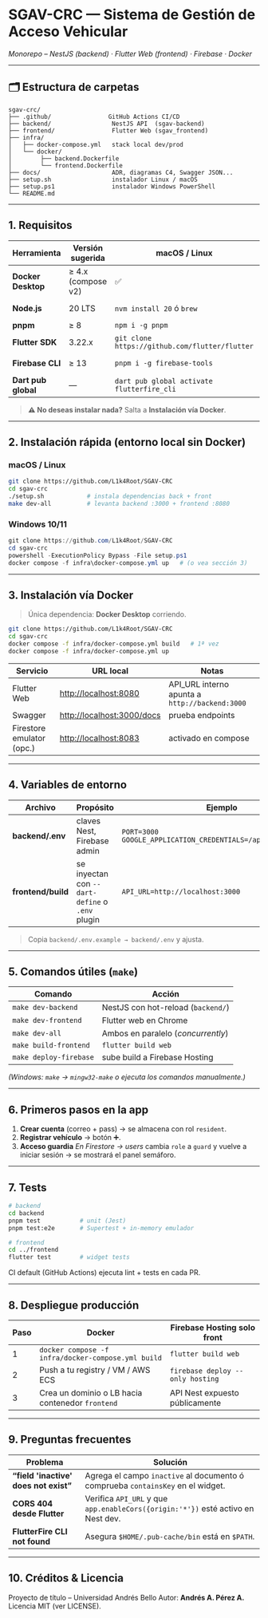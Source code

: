 # SGAV-CRC — Sistema de Gestión de Acceso Vehicular

*Monorepo – NestJS (backend) · Flutter Web (frontend) · Firebase · Docker*

---

## 🗂️ Estructura de carpetas

```
sgav-crc/
├── .github/                GitHub Actions CI/CD
├── backend/                 NestJS API  (sgav-backend)
├── frontend/                Flutter Web (sgav_frontend)
├── infra/
│   ├── docker-compose.yml   stack local dev/prod
│   └── docker/
│        ├── backend.Dockerfile
│        └── frontend.Dockerfile
├── docs/                    ADR, diagramas C4, Swagger JSON...
├── setup.sh                 instalador Linux / macOS
├── setup.ps1                instalador Windows PowerShell
└── README.md
```

---

## 1. Requisitos

| Herramienta         | Versión sugerida   | macOS / Linux                                  | Windows                     |
| ------------------- | ------------------ | ---------------------------------------------- | --------------------------- |
| **Docker Desktop**  | ≥ 4.x (compose v2) | ✅                                              | ✅                           |
| **Node.js**         | 20 LTS             | `nvm install 20` ó `brew`                      | winget `OpenJS.NodeJS.LTS`  |
| **pnpm**            | ≥ 8                | `npm i -g pnpm`                                | winget `PNPM.PNPM`          |
| **Flutter SDK**     | 3.22.x             | `git clone https://github.com/flutter/flutter` | winget `Flutter.Flutter`    |
| **Firebase CLI**    | ≥ 13               | `pnpm i -g firebase-tools`                     | winget `Google.FirebaseCLI` |
| **Dart pub global** | —                  | `dart pub global activate flutterfire_cli`     | idéntico                    |

> **⚠️ No deseas instalar nada?** Salta a **Instalación vía Docker**.

---

## 2. Instalación rápida (entorno local sin Docker)

### macOS / Linux

```bash
git clone https://github.com/L1k4Root/SGAV-CRC
cd sgav-crc
./setup.sh            # instala dependencias back + front
make dev-all          # levanta backend :3000 + frontend :8080
```

### Windows 10/11

```powershell
git clone https://github.com/L1k4Root/SGAV-CRC
cd sgav-crc
powershell -ExecutionPolicy Bypass -File setup.ps1
docker compose -f infra\docker-compose.yml up   # (o vea sección 3)
```

---

## 3. Instalación vía **Docker**

> Única dependencia: **Docker Desktop** corriendo.

```bash
git clone https://github.com/L1k4Root/SGAV-CRC
cd sgav-crc
docker compose -f infra/docker-compose.yml build   # 1ª vez
docker compose -f infra/docker-compose.yml up
```

| Servicio                  | URL local                                                | Notas                                           |
| ------------------------- | -------------------------------------------------------- | ----------------------------------------------- |
| Flutter Web               | [http://localhost:8080](http://localhost:8080)           | API\_URL interno apunta a `http://backend:3000` |
| Swagger                   | [http://localhost:3000/docs](http://localhost:3000/docs) | prueba endpoints                                |
| Firestore emulator (opc.) | [http://localhost:8083](http://localhost:8083)           | activado en compose                             |

---

## 4. Variables de entorno

| Archivo            | Propósito                                       | Ejemplo                                                            |
| ------------------ | ----------------------------------------------- | ------------------------------------------------------------------ |
| **backend/.env**   | claves Nest, Firebase admin                     | `PORT=3000`<br>`GOOGLE_APPLICATION_CREDENTIALS=/app/firebase.json` |
| **frontend/build** | se inyectan con `--dart-define` o `.env` plugin | `API_URL=http://localhost:3000`                                    |

> Copia `backend/.env.example → backend/.env` y ajusta.

---

## 5. Comandos útiles (`make`)

| Comando                | Acción                             |
| ---------------------- | ---------------------------------- |
| `make dev-backend`     | NestJS con hot-reload (`backend/`) |
| `make dev-frontend`    | Flutter web en Chrome              |
| `make dev-all`         | Ambos en paralelo (*concurrently*) |
| `make build-frontend`  | `flutter build web`                |
| `make deploy-firebase` | sube build a Firebase Hosting      |

*(Windows: `make` → `mingw32-make` o ejecuta los comandos manualmente.)*

---

## 6. Primeros pasos en la app

1. **Crear cuenta** (correo + pass) → se almacena con rol `resident`.
2. **Registrar vehículo** → botón ➕.
3. **Acceso guardia**
   *En Firestore → users* cambia `role` a `guard` y vuelve a iniciar sesión → se mostrará el panel semáforo.

---

## 7. Tests

```bash
# backend
cd backend
pnpm test           # unit (Jest)
pnpm test:e2e       # Supertest + in-memory emulador

# frontend
cd ../frontend
flutter test        # widget tests
```

CI default (GitHub Actions) ejecuta lint + tests en cada PR.

---

## 8. Despliegue producción

| Paso | Docker                                             | Firebase Hosting solo front      |
| ---- | -------------------------------------------------- | -------------------------------- |
| 1    | `docker compose -f infra/docker-compose.yml build` | `flutter build web`              |
| 2    | Push a tu registry / VM / AWS ECS                  | `firebase deploy --only hosting` |
| 3    | Crea un dominio o LB hacia contenedor `frontend`   | API Nest expuesto públicamente   |

---

## 9. Preguntas frecuentes

| Problema                              | Solución                                                                         |
| ------------------------------------- | -------------------------------------------------------------------------------- |
| **“field 'inactive' does not exist”** | Agrega el campo `inactive` al documento ó comprueba `containsKey` en el widget.  |
| **CORS 404 desde Flutter**            | Verifica `API_URL` y que `app.enableCors({origin:'*'})` esté activo en Nest dev. |
| **FlutterFire CLI not found**         | Asegura `$HOME/.pub-cache/bin` está en `$PATH`.                                  |

---

## 10. Créditos & Licencia

Proyecto de título – Universidad Andrés Bello
Autor: **Andrés A. Pérez A.**
Licencia MIT (ver LICENSE).
